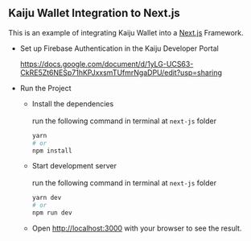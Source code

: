 ## Kaiju Wallet Integration to Next.js

This is an example of integrating Kaiju Wallet into a  [Next.js](https://nextjs.org/) Framework.

- Set up Firebase Authentication in the Kaiju Developer Portal

    https://docs.google.com/document/d/1yLG-UCS63-CkRE5Zt6NESp71hKPJxxsmTUfmrNgaDPU/edit?usp=sharing

- Run the Project
    
    - Install the dependencies<br><br>
        run the following command in terminal at `next-js` folder
        ```bash
        yarn
        # or
        npm install
        ```
    
    - Start development server<br><br>
        run the following command in terminal at `next-js` folder
        ```bash
        yarn dev
        # or
        npm run dev
        ```
    
    - Open [http://localhost:3000](http://localhost:3000) with your browser to see the result.
